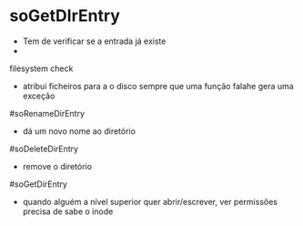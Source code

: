 # soGetDIrEntry
- Tem de verificar se a entrada já existe
- 

filesystem check
- atribui ficheiros para a o disco
sempre que uma função falahe gera uma exceção

#soRenameDirEntry
- dá um novo nome ao diretório

#soDeleteDirEntry
- remove o diretório

#soGetDirEntry
- quando alguém a nível superior quer abrir/escrever, ver permissões precisa de sabe o inode

